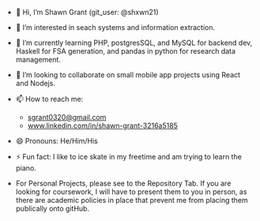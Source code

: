 - 👋 Hi, I’m Shawn Grant (git_user: @shxwn21)
- 👀 I’m interested in seach systems and information extraction. 
- 🌱 I’m currently learning PHP, postgresSQL, and MySQL for backend dev, Haskell
      for FSA generation, and pandas in python for research data management.  
- 💞️ I’m looking to collaborate on small mobile app projects using React and Nodejs. 
- 📫 How to reach me:
     - sgrant0320@gmail.com
     - www.linkedin.com/in/shawn-grant-3216a5185
- 😄 Pronouns: He/Him/His
- ⚡ Fun fact: I like to ice skate in my freetime and am trying to learn the piano. 

- For Personal Projects, please see to the Repository Tab. If you are looking for coursework, I   will have to present them to you in person, as there are academic policies in place that 
  prevent me from placing them publically onto gitHub.   
